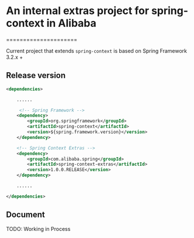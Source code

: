 # An internal extras project for spring-context in Alibaba

=====================

Current project that extends `spring-context` is based on Spring Framework 3.2.x +


## Release version

````xml
<dependencies>

    ......

     <!-- Spring Framework -->
    <dependency>
        <groupId>org.springframework</groupId>
        <artifactId>spring-context</artifactId>
        <version>${spring.framework.version}</version>
    </dependency>

    <!-- Spring Context Extras -->
    <dependency>
        <groupId>com.alibaba.spring</groupId>
        <artifactId>spring-context-extras</artifactId>
        <version>1.0.0.RELEASE</version>
    </dependency>

    ......

</dependencies>
````


## Document

TODO: Working in Process